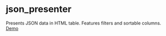 json_presenter
==============

Presents JSON data in HTML table. Features filters and sortable columns.
[Demo](http://json_presenter.eu01.aws.af.cm/)
